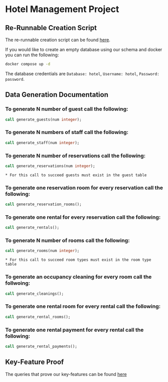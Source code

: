 # Hotel Management Project
## Re-Runnable Creation Script
The re-runnable creation script can be found [here](./creation.sql).

If you would like to create an empty database using our schema and docker you can run the following:
```sh
docker compose up -d
```
The database credentials are ```Database: hotel```, ```Username: hotel```, ```Password: password```.

## Data Generation Documentation
### To generate N number of guest call the following:
```sql
call generate_guests(num integer);
```

### To generate N numbers of staff call the following:
```sql
call generate_staff(num integer);
```

### To generate N number of reservations call the following:
```sql
call generate_reservations(num integer);
```
```* For this call to succeed guests must exist in the guest table```

### To generate one reservation room for every reservation call the following:
```sql
call generate_reservation_rooms();
```

### To generate one rental for every reservation call the following:
```sql
call generate_rentals();
```

### To generate N number of rooms call the following:
```sql
call generate_rooms(num integer);
```
```* For this call to succeed room types must exist in the room type table```

### To generate an occupancy cleaning for every room call the follwoing:
```sql
call generate_cleanings();
```

### To generate one rental room for every rental call the following:
```sql
call generate_rental_rooms();
```

### To generate one rental payment for every rental call the following:
```sql
call generate_rental_payments();
```  

## Key-Feature Proof
The queries that prove our key-features can be found [here](./proof.sql) 